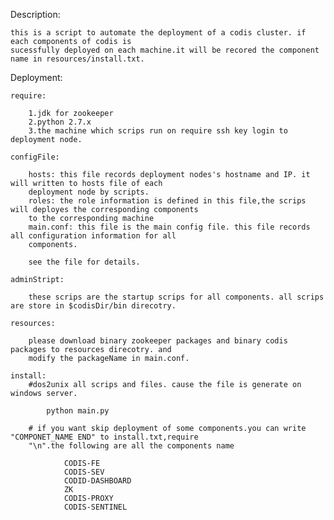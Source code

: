 Description:

	this is a script to automate the deployment of a codis cluster. if each components of codis is 
	sucessfully deployed on each machine.it will be recored the component name in resources/install.txt.
	
	

Deployment:

	require:
	
		1.jdk for zookeeper
		2.python 2.7.x 
		3.the machine which scrips run on require ssh key login to deployment node.
		
	configFile:
		
		hosts: this file records deployment nodes's hostname and IP. it will written to hosts file of each 
		deployment node by scripts.
		roles: the role information is defined in this file,the scrips will deployes the corresponding components
		to the corresponding machine
		main.conf: this file is the main config file. this file records all configuration information for all 
		components.
		
		see the file for details.

	adminStript:

		these scrips are the startup scrips for all components. all scrips are store in $codisDir/bin direcotry.
		
	resources:
		
		please download binary zookeeper packages and binary codis packages to resources direcotry. and 
		modify the packageName in main.conf.
		
	install:
		#dos2unix all scrips and files. cause the file is generate on windows server.
		
			python main.py 
		
		# if you want skip deployment of some components.you can write "COMPONET_NAME END" to install.txt,require
		"\n".the following are all the components name
			
				CODIS-FE
				CODIS-SEV
				CODID-DASHBOARD
				ZK
				CODIS-PROXY
				CODIS-SENTINEL
		
				
